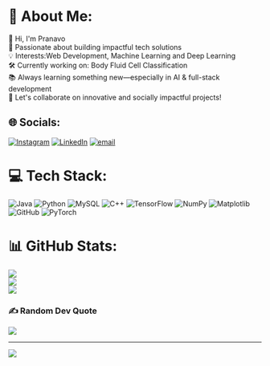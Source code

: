 # 💫 About Me:
👋 Hi, I'm Pranavo<br>🚀 Passionate about building impactful tech solutions<br>💡 Interests:Web Development, Machine Learning and Deep Learning<br>🛠️ Currently working on: Body Fluid Cell Classification<br>📚 Always learning something new—especially in AI & full-stack development<br>💬 Let's collaborate on innovative and socially impactful projects!


## 🌐 Socials:
[![Instagram](https://img.shields.io/badge/Instagram-%23E4405F.svg?logo=Instagram&logoColor=white)](https://instagram.com/_pranavo_) [![LinkedIn](https://img.shields.io/badge/LinkedIn-%230077B5.svg?logo=linkedin&logoColor=white)](https://linkedin.com/in/Pranavo-Annadurai) [![email](https://img.shields.io/badge/Email-D14836?logo=gmail&logoColor=white)](mailto:pranavoannadurai@gmail.com) 

# 💻 Tech Stack:
![Java](https://img.shields.io/badge/java-%23ED8B00.svg?style=for-the-badge&logo=openjdk&logoColor=white) ![Python](https://img.shields.io/badge/python-3670A0?style=for-the-badge&logo=python&logoColor=ffdd54) ![MySQL](https://img.shields.io/badge/mysql-4479A1.svg?style=for-the-badge&logo=mysql&logoColor=white) ![C++](https://img.shields.io/badge/c++-%2300599C.svg?style=for-the-badge&logo=c%2B%2B&logoColor=white) ![TensorFlow](https://img.shields.io/badge/TensorFlow-%23FF6F00.svg?style=for-the-badge&logo=TensorFlow&logoColor=white) ![NumPy](https://img.shields.io/badge/numpy-%23013243.svg?style=for-the-badge&logo=numpy&logoColor=white) ![Matplotlib](https://img.shields.io/badge/Matplotlib-%23ffffff.svg?style=for-the-badge&logo=Matplotlib&logoColor=black) ![GitHub](https://img.shields.io/badge/github-%23121011.svg?style=for-the-badge&logo=github&logoColor=white) ![PyTorch](https://img.shields.io/badge/PyTorch-%23EE4C2C.svg?style=for-the-badge&logo=PyTorch&logoColor=white)
# 📊 GitHub Stats:
![](https://github-readme-stats.vercel.app/api?username=PRANAVO02&theme=dark&hide_border=false&include_all_commits=true&count_private=true)<br/>
![](https://nirzak-streak-stats.vercel.app/?user=PRANAVO02&theme=dark&hide_border=false)<br/>
![](https://github-readme-stats.vercel.app/api/top-langs/?username=PRANAVO02&theme=dark&hide_border=false&include_all_commits=true&count_private=true&layout=compact)

### ✍️ Random Dev Quote
![](https://quotes-github-readme.vercel.app/api?type=horizontal&theme=radical)

---
[![](https://visitcount.itsvg.in/api?id=PRANAVO02&icon=0&color=1)](https://visitcount.itsvg.in)

<!-- Proudly created with GPRM ( https://gprm.itsvg.in ) -->

